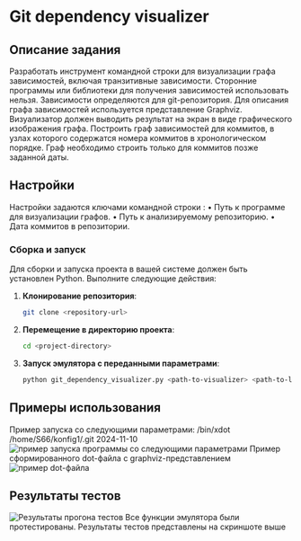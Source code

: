 # Git dependency visualizer

## Описание задания

Разработать инструмент командной строки для визуализации графа зависимостей, включая транзитивные зависимости. Сторонние программы или библиотеки для получения зависимостей использовать нельзя. Зависимости определяются для git-репозитория. Для описания графа зависимостей используется представление Graphviz. Визуализатор должен выводить результат на экран в виде графического изображения графа. Построить граф зависимостей для коммитов, в узлах которого содержатся номера коммитов в хронологическом порядке. Граф необходимо строить только для коммитов позже заданной даты.

## Настройки
Настройки задаются ключами командной строки :
• Путь к программе для визуализации графов.
• Путь к анализируемому репозиторию.
• Дата коммитов в репозитории.
### Сборка и запуск

Для сборки и запуска проекта в вашей системе должен быть установлен Python. Выполните следующие действия:

1. **Клонирование репозитория**: 
    ```bash
    git clone <repository-url>
    ```

2. **Перемещение в директорию проекта**:
    ```bash
    cd <project-directory>
    ```
    
3. **Запуск эмулятора с переданными параметрами**:
    ```bash
    python git_dependency_visualizer.py <path-to-visualizer> <path-to-local-git-repository> <date>```


## Примеры использования
Пример запуска со следующими параметрами: /bin/xdot /home/S66/konfig1/.git 2024-11-10
![пример запуска программы со следующими параметрами](/images/result-screen)
Пример сформированного dot-файла с graphviz-представлением
![пример dot-файла](/images/dot)
## Результаты тестов
![Результаты прогона тестов](/images/tests-screen)
Все функции эмулятора были протестированы. Результаты тестов представлены на скриншоте выше

